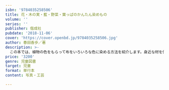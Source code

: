 ```yaml
---
isbn: '9784035258506'
title: 花・木の実・藍・野菜・葉っぱのかんたん染めもの
volume: ''
series: ''
publisher: 偕成社
pubdate: '2018-11-06'
cover: 'https://cover.openbd.jp/9784035258506.jpg'
author: 春田香歩／著
description: >-
  この本では、植物の色をもらって布をいろいろな色に染める方法を紹介します。身近な材を使う安心でかんたんな方法を、はじめてのかたにもよくわかるよう、写真とイラストで見せる構成です。植物の持つ色がどんな風に布にうつるのか……。その仕組みには自然のものならではのふしぎやわくわくがつまっています。素材は、花や葉っぱはもちろん、タマネギやナスなどの野菜まで。やさしい藍染めやどろ染めのやり方もお見せします。染めあがった布で作るブックカバーや巾着袋など小物の作り方も紹介しています。
price: '3200'
genre: 児童図書
target: 児童
format: 単行本
content: 写真・工芸

---
```

